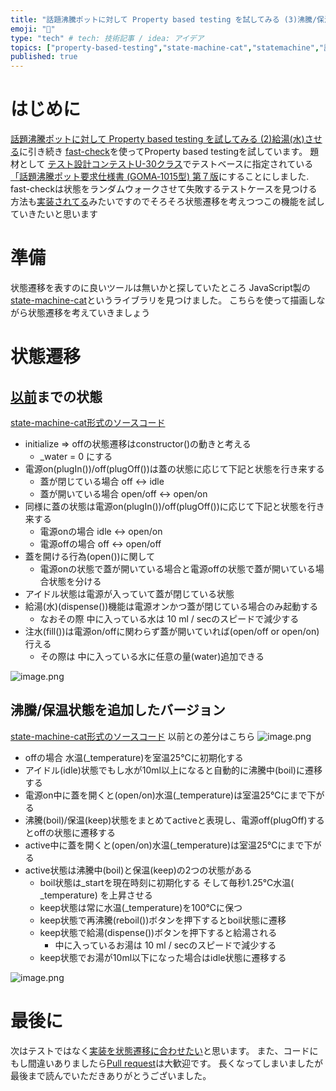 ```yaml
---
title: "話題沸騰ポットに対して Property based testing を試してみる (3)沸騰/保温 - 状態遷移を考える"
emoji: "🌟"
type: "tech" # tech: 技術記事 / idea: アイデア
topics: ["property-based-testing","state-machine-cat","statemachine","話題沸騰ポット","テスト"]
published: true
---
```


# はじめに
[話題沸騰ポットに対して Property based testing を試してみる (2)給湯(水)させる](https://qiita.com/freddiefujiwara/items/c7158c87b82061bff396)に引き続き
[fast-check](https://github.com/dubzzz/fast-check)を使ってProperty based testingを試しています。
題材として
[テスト設計コンテストU-30クラス](http://aster.or.jp/business/contest/rulebooku30.html)でテストベースに指定されている
[「話題沸騰ポット要求仕様書 (GOMA‐1015型) 第７版](http://www.sessame.jp/workinggroup/WorkingGroup2/POT_Specification.htm)にすることにしました.
fast-checkは状態をランダムウォークさせて失敗するテストケースを見つける方法も[実装されてる](https://github.com/dubzzz/fast-check/tree/master/example/004-stateMachine/musicPlayer)みたいですのでそろそろ状態遷移を考えつつこの機能を試していきたいと思います

# 準備
状態遷移を表すのに良いツールは無いかと探していたところ
JavaScript製の[state-machine-cat](https://github.com/sverweij/state-machine-cat)というライブラリを見つけました。
こちらを使って描画しながら状態遷移を考えていきましょう

# 状態遷移
## [以前](https://qiita.com/freddiefujiwara/items/c7158c87b82061bff396)までの状態
[state-machine-cat形式のソースコード](https://raw.githubusercontent.com/freddiefujiwara/goma-1015/feature/pour/state.smc)

- initialize => offの状態遷移はconstructor()の動きと考える
    -  _water = 0 にする
-  電源on(plugIn())/off(plugOff())は蓋の状態に応じて下記と状態を行き来する
    -  蓋が閉じている場合 off <-> idle
    -  蓋が開いている場合 open/off <-> open/on
-  同様に蓋の状態は電源on(plugIn())/off(plugOff())に応じて下記と状態を行き来する
    -  電源onの場合 idle <-> open/on
    -  電源offの場合 off <-> open/off
- 蓋を開ける行為(open())に関して
    - 電源onの状態で蓋が開いている場合と電源offの状態で蓋が開いている場合状態を分ける
- アイドル状態は電源が入っていて蓋が閉じている状態
- 給湯(水)(dispense())機能は電源オンかつ蓋が閉じている場合のみ起動する
    - なおその際 中に入っている水は 10 ml / secのスピードで減少する
- 注水(fill())は電源on/offに関わらず蓋が開いていれば(open/off or open/on)行える
    - その際は 中に入っている水に任意の量(water)追加できる
    
![image.png](https://qiita-image-store.s3.ap-northeast-1.amazonaws.com/0/1817/755e34d5-73a9-63df-a3f1-6e342ca5871c.png)

## 沸騰/保温状態を追加したバージョン
[state-machine-cat形式のソースコード](https://raw.githubusercontent.com/freddiefujiwara/goma-1015/feature/boil/state.smc)
以前との差分はこちら
![image.png](https://qiita-image-store.s3.ap-northeast-1.amazonaws.com/0/1817/9971d7c5-691e-e472-b7e4-1f0952186991.png)

- offの場合 水温(_temperature)を室温25℃に初期化する
- アイドル(idle)状態でもし水が10ml以上になると自動的に沸騰中(boil)に遷移する
- 電源on中に蓋を開くと(open/on)水温(_temperature)は室温25℃にまで下がる
- 沸騰(boil)/保温(keep)状態をまとめてactiveと表現し、電源off(plugOff)するとoffの状態に遷移する
- active中に蓋を開くと(open/on)水温(_temperature)は室温25℃にまで下がる
- active状態は沸騰中(boil)と保温(keep)の2つの状態がある
    - boil状態は_startを現在時刻に初期化する そして毎秒1.25℃水温( _temperature) を上昇させる
    - keep状態は常に水温(_temperature)を100℃に保つ
    - keep状態で再沸騰(reboil())ボタンを押下するとboil状態に遷移
    - keep状態で給湯(dispense())ボタンを押下すると給湯される
        - 中に入っているお湯は 10 ml / secのスピードで減少する
    - keep状態でお湯が10ml以下になった場合はidle状態に遷移する

![image.png](https://qiita-image-store.s3.ap-northeast-1.amazonaws.com/0/1817/47b6988f-4aa9-8e05-21bd-4d0d0e12ef82.png)

# 最後に
次はテストではなく[実装を状態遷移に合わせたい](https://qiita.com/freddiefujiwara/items/bc9ae3dd8970cd595c14)と思います。
また、コードにもし間違いありましたら[Pull request](https://github.com/freddiefujiwara/goma-1015)は大歓迎です。
長くなってしまいましたが　最後まで読んでいただきありがとうございました。


